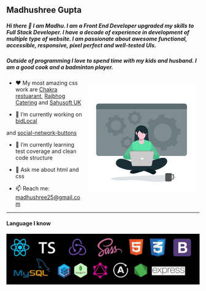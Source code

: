 ## Madhushree Gupta


##### Hi there 👋  I am Madhu. I am a Front End Developer upgraded my skills to Full Stack Developer. I have a decade of experience in development of multiple type of website. I am passionate about awesome functional, accessible, responsive, pixel perfect and well-tested UIs. 

##### Outside of programming I love to spend time with my kids and husband. I am a good cook and a badminton player. 

<img align="right" alt="illustration of web developer with laptop" src="./uploads/animation_300_kilkrhtd.gif" width="300" />

- :heart:  My most amazing css work are [Chakra restuarant](https://www.chakra.restaurant/), [Rajbhog Catering](http://rajbhogcatering.co.uk/) and [Sahusoft UK](http://sahusoft.co.uk/)

- 🔭  I’m currently working on [bidLocal](https://github.com/Snugles/bid-local) 

and [social-network-buttons](https://github.com/madhushree007/social-sharing-buttons)

- 🌱  I’m currently learning test coverage and clean code structure

- 💬 Ask me about html and css

- 📫  Reach me: madhushree25@gmail.com                                                                          



<hr width='100%' />


#### Language I know

![alt text](https://github.com/madhushree007/madhushree007/blob/main/tech.jpg)
